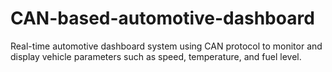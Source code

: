 # CAN-based-automotive-dashboard
Real-time automotive dashboard system using CAN protocol to monitor and display vehicle parameters such as speed, temperature, and fuel level.
